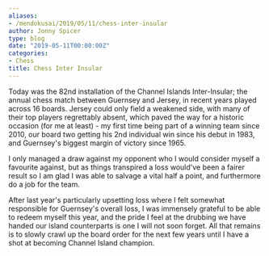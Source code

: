 ```yaml
---
aliases:
- /mendokusai/2019/05/11/chess-inter-insular
author: Jonny Spicer
type: blog
date: "2019-05-11T00:00:00Z"
categories:
- Chess
title: Chess Inter Insular
---
```

Today was the 82nd installation of the Channel Islands Inter-Insular; the annual chess match between Guernsey and Jersey, in recent years played
across 16 boards. Jersey could only field a weakened side, with many of their top players regrettably absent, which paved the way for a historic
occasion (for me at least) - my first time being part of a winning team since 2010, our board two getting his 2nd individual win since his debut
in 1983, and Guernsey's biggest margin of victory since 1965.

I only managed a draw against my opponent who I would consider myself a favourite against, but as things transpired a loss would've been a fairer
result so I am glad I was able to salvage a vital half a point, and furthermore do a job for the team.

After last year's particularly upsetting loss where I felt somewhat responsible for Guernsey's overall loss, I was immensely grateful to be able
to redeem myself this year, and the pride I feel at the drubbing we have handed our island counterparts is one I will not soon forget. All that remains
is to slowly crawl up the board order for the next few years until I have a shot at becoming Channel Island champion.
